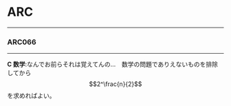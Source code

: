 # ARC

---

### ARC066

---

**C 数学**:なんでお前らそれは覚えてんの...　数学の問題でありえないものを排除してから$$2^\frac{n}{2}$$を求めればよい。
